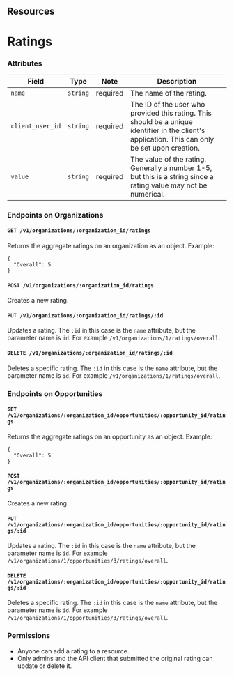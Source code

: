 ## Resources

# Ratings

### Attributes

Field            | Type      | Note     | Description                        
-----------------|-----------|----------|------------------------------------
`name`           | `string`  | required | The name of the rating.
`client_user_id` | `string`  | required | The ID of the user who provided this rating. This should be a unique identifier in the client's application. This can only be set upon creation.
`value`          | `string`  | required | The value of the rating. Generally a number 1-5, but this is a string since a rating value may not be numerical.

### Endpoints on Organizations

#### `GET /v1/organizations/:organization_id/ratings`

Returns the aggregate ratings on an organization as an object. Example:

    {
      "Overall": 5
    }

#### `POST /v1/organizations/:organization_id/ratings`

Creates a new rating.

#### `PUT /v1/organizations/:organization_id/ratings/:id`

Updates a rating. The `:id` in this case is the `name` attribute, but the parameter name is `id`. For example `/v1/organizations/1/ratings/overall`.

#### `DELETE /v1/organizations/:organization_id/ratings/:id`

Deletes a specific rating. The `:id` in this case is the `name` attribute, but the parameter name is `id`. For example `/v1/organizations/1/ratings/overall`.

### Endpoints on Opportunities

#### `GET /v1/organizations/:organization_id/opportunities/:opportunity_id/ratings`

Returns the aggregate ratings on an opportunity as an object. Example:

    {
      "Overall": 5
    }

#### `POST /v1/organizations/:organization_id/opportunities/:opportunity_id/ratings`

Creates a new rating.

#### `PUT /v1/organizations/:organization_id/opportunities/:opportunity_id/ratings/:id`

Updates a rating. The `:id` in this case is the `name` attribute, but the parameter name is `id`. For example `/v1/organizations/1/opportunities/3/ratings/overall`.

#### `DELETE /v1/organizations/:organization_id/opportunities/:opportunity_id/ratings/:id`

Deletes a specific rating. The `:id` in this case is the `name` attribute, but the parameter name is `id`. For example `/v1/organizations/1/opportunities/3/ratings/overall`.

### Permissions

* Anyone can add a rating to a resource.
* Only admins and the API client that submitted the original rating can update or delete it.